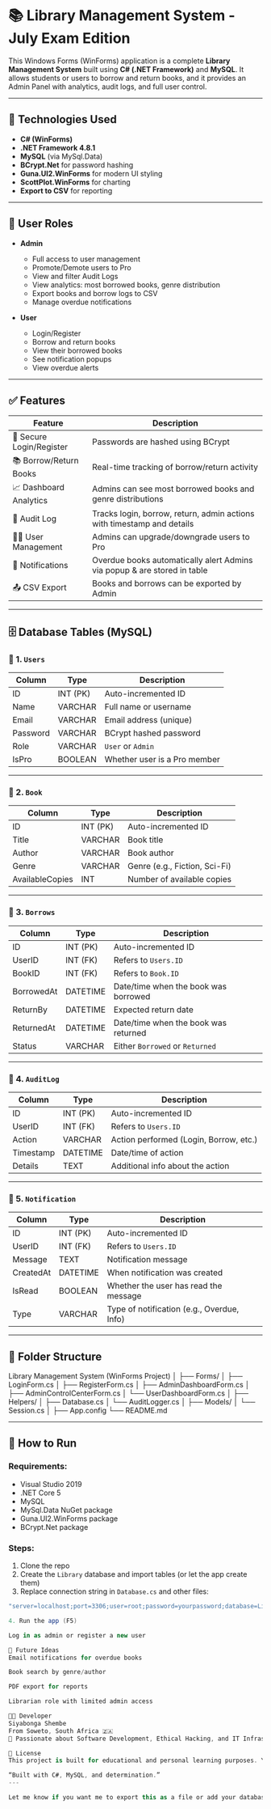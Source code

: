 # 📚 Library Management System - July Exam Edition

This Windows Forms (WinForms) application is a complete **Library Management System** built using **C# (.NET Framework)** and **MySQL**. It allows students or users to borrow and return books, and it provides an Admin Panel with analytics, audit logs, and full user control.

---

## 🔧 Technologies Used

- **C# (WinForms)**
- **.NET Framework 4.8.1**
- **MySQL** (via MySql.Data)
- **BCrypt.Net** for password hashing
- **Guna.UI2.WinForms** for modern UI styling
- **ScottPlot.WinForms** for charting
- **Export to CSV** for reporting

---

## 👤 User Roles

- **Admin**
  - Full access to user management
  - Promote/Demote users to Pro
  - View and filter Audit Logs
  - View analytics: most borrowed books, genre distribution
  - Export books and borrow logs to CSV
  - Manage overdue notifications

- **User**
  - Login/Register
  - Borrow and return books
  - View their borrowed books
  - See notification popups
  - View overdue alerts

---

## ✅ Features

| Feature                        | Description                                                                 |
|-------------------------------|-----------------------------------------------------------------------------|
| 🔐 Secure Login/Register       | Passwords are hashed using BCrypt                                           |
| 📚 Borrow/Return Books         | Real-time tracking of borrow/return activity                               |
| 📈 Dashboard Analytics         | Admins can see most borrowed books and genre distributions                 |
| 📝 Audit Log                   | Tracks login, borrow, return, admin actions with timestamp and details     |
| 🧑‍💻 User Management            | Admins can upgrade/downgrade users to Pro                                  |
| 🔔 Notifications               | Overdue books automatically alert Admins via popup & are stored in table  |
| 📤 CSV Export                  | Books and borrows can be exported by Admin                                 |

---

## 🗄️ Database Tables (MySQL)

### 📌 1. `Users`
| Column     | Type         | Description                         |
|------------|--------------|-------------------------------------|
| ID         | INT (PK)     | Auto-incremented ID                 |
| Name       | VARCHAR      | Full name or username               |
| Email      | VARCHAR      | Email address (unique)             |
| Password   | VARCHAR      | BCrypt hashed password              |
| Role       | VARCHAR      | `User` or `Admin`                   |
| IsPro      | BOOLEAN      | Whether user is a Pro member        |

---

### 📌 2. `Book`
| Column         | Type         | Description                    |
|----------------|--------------|--------------------------------|
| ID             | INT (PK)     | Auto-incremented ID            |
| Title          | VARCHAR      | Book title                     |
| Author         | VARCHAR      | Book author                    |
| Genre          | VARCHAR      | Genre (e.g., Fiction, Sci-Fi)  |
| AvailableCopies| INT          | Number of available copies     |

---

### 📌 3. `Borrows`
| Column       | Type      | Description                                |
|--------------|-----------|--------------------------------------------|
| ID           | INT (PK)  | Auto-incremented ID                        |
| UserID       | INT (FK)  | Refers to `Users.ID`                      |
| BookID       | INT (FK)  | Refers to `Book.ID`                       |
| BorrowedAt   | DATETIME  | Date/time when the book was borrowed      |
| ReturnBy     | DATETIME  | Expected return date                      |
| ReturnedAt   | DATETIME  | Date/time when the book was returned      |
| Status       | VARCHAR   | Either `Borrowed` or `Returned`           |

---

### 📌 4. `AuditLog`
| Column     | Type       | Description                                |
|------------|------------|--------------------------------------------|
| ID         | INT (PK)   | Auto-incremented ID                        |
| UserID     | INT (FK)   | Refers to `Users.ID`                      |
| Action     | VARCHAR    | Action performed (Login, Borrow, etc.)     |
| Timestamp  | DATETIME   | Date/time of action                        |
| Details    | TEXT       | Additional info about the action           |

---

### 📌 5. `Notification`
| Column     | Type       | Description                                |
|------------|------------|--------------------------------------------|
| ID         | INT (PK)   | Auto-incremented ID                        |
| UserID     | INT (FK)   | Refers to `Users.ID`                      |
| Message    | TEXT       | Notification message                       |
| CreatedAt  | DATETIME   | When notification was created              |
| IsRead     | BOOLEAN    | Whether the user has read the message      |
| Type       | VARCHAR    | Type of notification (e.g., Overdue, Info) |

---

## 📂 Folder Structure
Library Management System (WinForms Project)
│
├── Forms/
│ ├── LoginForm.cs
│ ├── RegisterForm.cs
│ ├── AdminDashboardForm.cs
│ ├── AdminControlCenterForm.cs
│ └── UserDashboardForm.cs
│
├── Helpers/
│ ├── Database.cs
│ └── AuditLogger.cs
│
├── Models/
│ └── Session.cs
│
├── App.config
└── README.md

---

## 🚀 How to Run

### Requirements:
- Visual Studio 2019
- .NET Core 5
- MySQL
- MySql.Data NuGet package
- Guna.UI2.WinForms package
- BCrypt.Net package

### Steps:

1. Clone the repo
2. Create the `Library` database and import tables (or let the app create them)
3. Replace connection string in `Database.cs` and other files:
```csharp
"server=localhost;port=3306;user=root;password=yourpassword;database=Library;" NOTE: You will use your own MySQL String connection

4. Run the app (F5)

Log in as admin or register a new user

🧩 Future Ideas
Email notifications for overdue books

Book search by genre/author

PDF export for reports

Librarian role with limited admin access

🧑‍💻 Developer
Siyabonga Shembe
From Soweto, South Africa 🇿🇦
🚀 Passionate about Software Development, Ethical Hacking, and IT Infrastructure

📜 License
This project is built for educational and personal learning purposes. You're free to fork and improve it, but please credit the original author.

“Built with C#, MySQL, and determination.”
---

Let me know if you want me to export this as a file or add your database `CREATE TABLE` SQL commands too!
